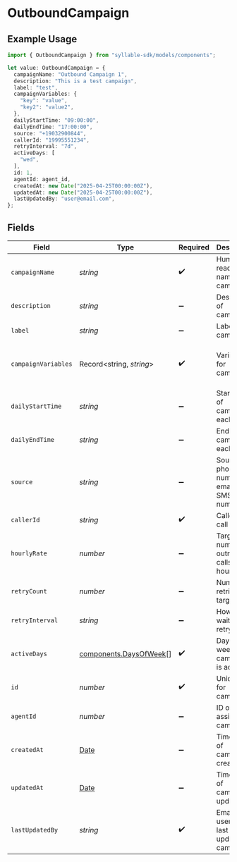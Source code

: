 # OutboundCampaign

## Example Usage

```typescript
import { OutboundCampaign } from "syllable-sdk/models/components";

let value: OutboundCampaign = {
  campaignName: "Outbound Campaign 1",
  description: "This is a test campaign",
  label: "test",
  campaignVariables: {
    "key": "value",
    "key2": "value2",
  },
  dailyStartTime: "09:00:00",
  dailyEndTime: "17:00:00",
  source: "+19032900844",
  callerId: "19995551234",
  retryInterval: "7d",
  activeDays: [
    "wed",
  ],
  id: 1,
  agentId: agent_id,
  createdAt: new Date("2025-04-25T00:00:00Z"),
  updatedAt: new Date("2025-04-25T00:00:00Z"),
  lastUpdatedBy: "user@email.com",
};
```

## Fields

| Field                                                                                         | Type                                                                                          | Required                                                                                      | Description                                                                                   | Example                                                                                       |
| --------------------------------------------------------------------------------------------- | --------------------------------------------------------------------------------------------- | --------------------------------------------------------------------------------------------- | --------------------------------------------------------------------------------------------- | --------------------------------------------------------------------------------------------- |
| `campaignName`                                                                                | *string*                                                                                      | :heavy_check_mark:                                                                            | Human readable name of campaign                                                               | Outbound Campaign 1                                                                           |
| `description`                                                                                 | *string*                                                                                      | :heavy_minus_sign:                                                                            | Description of campaign                                                                       | This is a test campaign                                                                       |
| `label`                                                                                       | *string*                                                                                      | :heavy_minus_sign:                                                                            | Label for campaign                                                                            | test                                                                                          |
| `campaignVariables`                                                                           | Record<string, *string*>                                                                      | :heavy_check_mark:                                                                            | Variables for campaign                                                                        | {<br/>"key": "value",<br/>"key2": "value2"<br/>}                                              |
| `dailyStartTime`                                                                              | *string*                                                                                      | :heavy_minus_sign:                                                                            | Start time of campaign each day                                                               | 09:00:00                                                                                      |
| `dailyEndTime`                                                                                | *string*                                                                                      | :heavy_minus_sign:                                                                            | End time of campaign each day                                                                 | 17:00:00                                                                                      |
| `source`                                                                                      | *string*                                                                                      | :heavy_minus_sign:                                                                            | Source phone number, email, or SMS number                                                     | +19032900844                                                                                  |
| `callerId`                                                                                    | *string*                                                                                      | :heavy_check_mark:                                                                            | Caller ID for call                                                                            | 19995551234                                                                                   |
| `hourlyRate`                                                                                  | *number*                                                                                      | :heavy_minus_sign:                                                                            | Target number of outreach calls per hour                                                      | 25                                                                                            |
| `retryCount`                                                                                  | *number*                                                                                      | :heavy_minus_sign:                                                                            | Number of retries per target                                                                  | 1                                                                                             |
| `retryInterval`                                                                               | *string*                                                                                      | :heavy_minus_sign:                                                                            | How long to wait before retrying                                                              | 30m                                                                                           |
| `activeDays`                                                                                  | [components.DaysOfWeek](../../models/components/daysofweek.md)[]                              | :heavy_check_mark:                                                                            | Days of the week when campaign is active                                                      | ["mon", "tue", "wed", "thu", "fri"]                                                           |
| `id`                                                                                          | *number*                                                                                      | :heavy_check_mark:                                                                            | Unique ID for campaign                                                                        | 1                                                                                             |
| `agentId`                                                                                     | *number*                                                                                      | :heavy_minus_sign:                                                                            | ID of agent assigned to campaign                                                              | agent_id                                                                                      |
| `createdAt`                                                                                   | [Date](https://developer.mozilla.org/en-US/docs/Web/JavaScript/Reference/Global_Objects/Date) | :heavy_minus_sign:                                                                            | Timestamp of campaign creation                                                                | 2025-04-25T00:00:00Z                                                                          |
| `updatedAt`                                                                                   | [Date](https://developer.mozilla.org/en-US/docs/Web/JavaScript/Reference/Global_Objects/Date) | :heavy_minus_sign:                                                                            | Timestamp of campaign update                                                                  | 2025-04-25T00:00:00Z                                                                          |
| `lastUpdatedBy`                                                                               | *string*                                                                                      | :heavy_check_mark:                                                                            | Email of user who last updated campaign                                                       | user@email.com                                                                                |